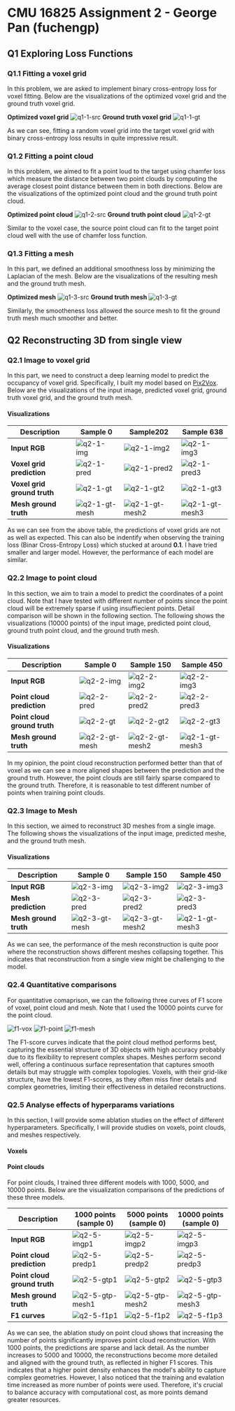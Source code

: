 # CMU 16825 Assignment 2 - George Pan (fuchengp)

## Q1 Exploring Loss Functions

### Q1.1 Fitting a voxel grid

In this problem, we are asked to implement binary cross-entropy loss for voxel fitting. Below are the visualizations of the optimized voxel grid and the ground truth voxel grid.

**Optimized voxel grid**
![q1-1-src](results/q1/q1-1_src.gif)
**Ground truth voxel grid**
![q1-1-gt](results/q1/q1-1_tgt.gif)

As we can see, fitting a random voxel grid into the target voxel grid with binary cross-entropy loss results in quite impressive result.

### Q1.2 Fitting a point cloud

In this problem, we aimed to fit a point loud to the target using chamfer loss which measure the distance between two point clouds by computing the average closest point distance between them in both directions. Below are the visualizations of the optimized point cloud and the ground truth point cloud.

**Optimized point cloud**
![q1-2-src](results/q1/q1-2_src.gif)
**Ground truth point cloud**
![q1-2-gt](results/q1/q1-2_tgt.gif)

Similar to the voxel case, the source point cloud can fit to the target point cloud well with the use of chamfer loss function.

### Q1.3 Fitting a mesh

In this part, we defined an additional smoothness loss by minimizing the Laplacian of the mesh. Below are the visualizations of the resulting mesh and the ground truth mesh.

**Optimized mesh**
![q1-3-src](results/q1/q1-3_src.gif)
**Ground truth mesh**
![q1-3-gt](results/q1/q1-3_tgt.gif)

Similarly, the smootheness loss allowed the source mesh to fit the ground truth mesh much smoother and better.

## Q2 Reconstructing 3D from single view

### Q2.1 Image to voxel grid
In this part, we need to construct a deep learning model to predict the occupancy of voxel grid. Specifically, I built my model based on [Pix2Vox](https://github.com/hzxie/Pix2Vox/blob/master/models/decoder.py). Below are the visualizations of the input image, predicted voxel grid, ground truth voxel grid, and the ground truth mesh.

#### Visualizations

| **Description** | **Sample 0** | **Sample202** | **Sample 638** |
| -------------- | ------------------------ | ------------------------ | ------------------------ |
| **Input RGB** | ![q2-1-img](results/q2/vox_large/q2_vox_rgb_0.png) | ![q2-1-img2](results/q2/vox_large/q2_vox_rgb_202.png) | ![q2-1-img3](results/q2/vox_large/q2_vox_rgb_638.png) |
| **Voxel grid prediction** | ![q2-1-pred](results/q2/vox_large/q2_vox_pred_0.gif) | ![q2-1-pred2](results/q2/vox_large/q2_vox_pred_202.gif) | ![q2-1-pred3](results/q2/vox_large/q2_vox_pred_638.gif) |
| **Voxel grid ground truth** | ![q2-1-gt](results/q2/vox_large/q2_vox_gt_0.gif) | ![q2-1-gt2](results/q2/vox_large/q2_vox_gt_202.gif) | ![q2-1-gt3](results/q2/vox_large/q2_vox_gt_638.gif) |
| **Mesh ground truth** | ![q2-1-gt-mesh](results/q2/vox_large/q2_mesh_gt_0.gif) | ![q2-1-gt-mesh2](results/q2/vox_large/q2_mesh_gt_202.gif) | ![q2-1-gt-mesh3](results/q2/vox_large/q2_mesh_gt_638.gif) |

As we can see from the above table, the predictions of voxel grids are not as well as expected. This can also be indentify when observing the training loss (Binar Cross-Entropy Loss) which stucked at around **0.1**. I have tried smaller and larger model. However, the performance of each model are similar.

### Q2.2 Image to point cloud
In this section, we aim to train a model to predict the coordinates of a point cloud. Note that I have tested with different number of points since the point cloud will be extremely sparse if using insuffiecient points. Detail comparison will be shown in the following section. The following shows the visualizations (10000 points) of the input image, predicted point cloud, ground truth point cloud, and the ground truth mesh.

#### Visualizations

| **Description** | **Sample 0** | **Sample 150** | **Sample 450** |
| -------------- | ------------------------ | ------------------------ | ------------------------ |
| **Input RGB** | ![q2-2-img](results/q2/point_10000/q2_point_rgb_0.png) | ![q2-2-img2](results/q2/point_10000/q2_point_rgb_150.png) | ![q2-2-img3](results/q2/point_10000/q2_point_rgb_450.png) |
| **Point cloud prediction** | ![q2-2-pred](results/q2/point_10000/q2_point_pred_0.gif) | ![q2-2-pred2](results/q2/point_10000/q2_point_pred_150.gif) | ![q2-2-pred3](results/q2/point_10000/q2_point_pred_450.gif) |
| **Point cloud ground truth** | ![q2-2-gt](results/q2/point_10000/q2_point_gt_0.gif) | ![q2-2-gt2](results/q2/point_10000/q2_point_gt_150.gif) | ![q2-2-gt3](results/q2/point_10000/q2_point_gt_450.gif) |
| **Mesh ground truth** | ![q2-2-gt-mesh](results/q2/point_10000/q2_mesh_gt_0.gif) | ![q2-2-gt-mesh2](results/q2/point_10000/q2_mesh_gt_150.gif) | ![q2-1-gt-mesh3](results/q2/point_10000/q2_mesh_gt_450.gif) |

In my opinion, the point cloud reconstruction performed better than that of voxel as we can see a more aligned shapes between the prediction and the ground truth. However, the point clouds are still fairly sparse compared to the ground truth. Therefore, it is reasonable to test different number of points when training point clouds.

### Q2.3 Image to Mesh
In this section, we aimed to reconstruct 3D meshes from a single image. The following shows the visualizations of the input image, predicted meshe, and the ground truth mesh.

#### Visualizations

| **Description** | **Sample 0** | **Sample 150** | **Sample 450** |
| -------------- | ------------------------ | ------------------------ | ------------------------ |
| **Input RGB** | ![q2-3-img](results/q2/mesh/q2_mesh_rgb_0.png) | ![q2-3-img2](results/q2/mesh/q2_mesh_rgb_150.png) | ![q2-3-img3](results/q2/mesh/q2_mesh_rgb_450.png) |
| **Mesh prediction** | ![q2-3-pred](results/q2/mesh/q2_mesh_pred_0.gif) | ![q2-3-pred2](results/q2/mesh/q2_mesh_pred_150.gif) | ![q2-3-pred3](results/q2/mesh/q2_mesh_pred_450.gif) |
| **Mesh ground truth** | ![q2-3-gt-mesh](results/q2/mesh/q2_mesh_gt_0.gif) | ![q2-3-gt-mesh2](results/q2/mesh/q2_mesh_gt_150.gif) | ![q2-1-gt-mesh3](results/q2/mesh/q2_mesh_gt_450.gif) |

As we can see, the performance of the mesh reconstruction is quite poor where the reconstruction shows different meshes collapsing together. This indicates that reconstruction from a single view might be challenging to the model.

### Q2.4 Quantitative comparisons
For quantitative comaprison, we can the following three curves of F1 score of voxel, point cloud and mesh. Note that I used the 10000 points curve for the point cloud.

![f1-vox](results/q2/vox_large/eval_vox.png) ![f1-point](results/q2/point_10000/eval_point.png) ![f1-mesh](results/q2/mesh/eval_mesh.png) 

The F1-score curves indicate that the point cloud method performs best, capturing the essential structure of 3D objects with high accuracy probably due to its flexibility to represent complex shapes. Meshes perform second well, offering a continuous surface representation that captures smooth details but may struggle with complex topologies. Voxels, with their grid-like structure, have the lowest F1-scores, as they often miss finer details and complex geometries, limiting their effectiveness in detailed reconstructions.

### Q2.5 Analyse effects of hyperparams variations

In this section, I will provide some ablation studies on the effect of different hyperparameters. Specifically, I will provide studies on voxels, point clouds, and meshes respectively.

#### Voxels


#### Point clouds
For point clouds, I trained three different models with 1000, 5000, and 10000 points. Below are the visualization comparisons of the predictions of these three models.

| **Description** | **1000 points (sample 0)** | **5000 points (sample 0)** | **10000 points (sample 0)** |
| -------------- | ------------------------ | ------------------------ | ------------------------ |
| **Input RGB** | ![q2-5-imgp1](results/q2/point_1000/q2_point_rgb_0.png) | ![q2-5-imgp2](results/q2/point_5000/q2_point_rgb_0.png) | ![q2-5-imgp3](results/q2/point_10000/q2_point_rgb_0.png) |
| **Point cloud prediction** | ![q2-5-predp1](results/q2/point_1000/q2_point_pred_0.gif) | ![q2-5-predp2](results/q2/point_5000/q2_point_pred_0.gif) | ![q2-5-predp3](results/q2/point_10000/q2_point_pred_0.gif) |
| **Point cloud ground truth** | ![q2-5-gtp1](results/q2/point_1000/q2_point_gt_0.gif) | ![q2-5-gtp2](results/q2/point_5000/q2_point_gt_0.gif) | ![q2-5-gtp3](results/q2/point_10000/q2_point_gt_0.gif) |
| **Mesh ground truth** | ![q2-5-gtp-mesh1](results/q2/point_1000/q2_mesh_gt_0.gif) | ![q2-5-gtp-mesh2](results/q2/point_5000/q2_mesh_gt_0.gif) | ![q2-5-gtp-mesh3](results/q2/point_10000/q2_mesh_gt_0.gif) |
| **F1 curves** | ![q2-5-f1p1](results/q2/point_1000/eval_point.png) | ![q2-5-f1p2](results/q2/point_5000/eval_point.png) | ![q2-5-f1p3](results/q2/point_10000/eval_point.png) |

As we can see, the ablation study on point cloud shows that increasing the number of points significantly improves point cloud reconstruction. With 1000 points, the predictions are sparse and lack detail. As the number increases to 5000 and 10000, the reconstructions become more detailed and aligned with the ground truth, as reflected in higher F1 scores. This indicates that a higher point density enhances the model's ability to capture complex geometries. However, I also noticed that the training and evalation time increased as more number of points were used. Therefore, it's crucial to balance accuracy with computational cost, as more points demand greater resources.